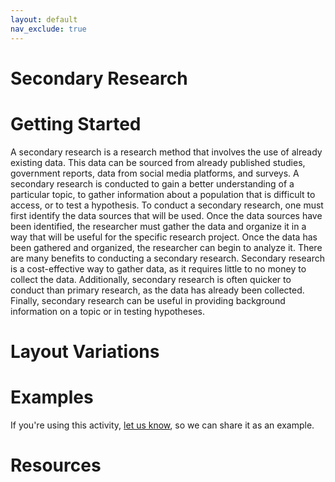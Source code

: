 ```yaml
---
layout: default
nav_exclude: true
---
```


# Secondary Research

# Getting Started

A secondary research is a research method that involves the use of already existing data. This data can be sourced from already published studies, government reports, data from social media platforms, and surveys. A secondary research is conducted to gain a better understanding of a particular topic, to gather information about a population that is difficult to access, or to test a hypothesis. To conduct a secondary research, one must first identify the data sources that will be used. Once the data sources have been identified, the researcher must gather the data and organize it in a way that will be useful for the specific research project. Once the data has been gathered and organized, the researcher can begin to analyze it. There are many benefits to conducting a secondary research. Secondary research is a cost-effective way to gather data, as it requires little to no money to collect the data. Additionally, secondary research is often quicker to conduct than primary research, as the data has already been collected. Finally, secondary research can be useful in providing background information on a topic or in testing hypotheses.

# Layout Variations
# Examples
If you're using this activity, [let us know](https://github.com/Standards-and-Practices/structured-rapid-development/issues/new?assignees=&labels=documentation&template=example-submission.md&title=Example+of+%5Byour+pattern+here%5D), so we can share it as an example.
# Resources